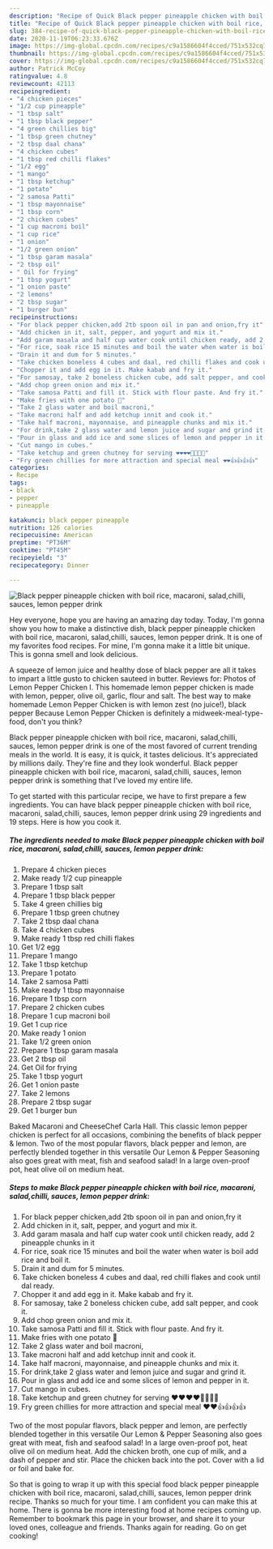 ```yaml
---
description: "Recipe of Quick Black pepper pineapple chicken with boil rice, macaroni, salad,chilli, sauces, lemon pepper drink"
title: "Recipe of Quick Black pepper pineapple chicken with boil rice, macaroni, salad,chilli, sauces, lemon pepper drink"
slug: 384-recipe-of-quick-black-pepper-pineapple-chicken-with-boil-rice-macaroni-salad-chilli-sauces-lemon-pepper-drink
date: 2020-11-19T06:23:33.676Z
image: https://img-global.cpcdn.com/recipes/c9a1586604f4cced/751x532cq70/black-pepper-pineapple-chicken-with-boil-rice-macaroni-saladchilli-sauces-lemon-pepper-drink-recipe-main-photo.jpg
thumbnail: https://img-global.cpcdn.com/recipes/c9a1586604f4cced/751x532cq70/black-pepper-pineapple-chicken-with-boil-rice-macaroni-saladchilli-sauces-lemon-pepper-drink-recipe-main-photo.jpg
cover: https://img-global.cpcdn.com/recipes/c9a1586604f4cced/751x532cq70/black-pepper-pineapple-chicken-with-boil-rice-macaroni-saladchilli-sauces-lemon-pepper-drink-recipe-main-photo.jpg
author: Patrick McCoy
ratingvalue: 4.8
reviewcount: 42113
recipeingredient:
- "4 chicken pieces"
- "1/2 cup pineapple"
- "1 tbsp salt"
- "1 tbsp black pepper"
- "4 green chillies big"
- "1 tbsp green chutney"
- "2 tbsp daal chana"
- "4 chicken cubes"
- "1 tbsp red chilli flakes"
- "1/2 egg"
- "1 mango"
- "1 tbsp ketchup"
- "1 potato"
- "2 samosa Patti"
- "1 tbsp mayonnaise"
- "1 tbsp corn"
- "2 chicken cubes"
- "1 cup macroni boil"
- "1 cup rice"
- "1 onion"
- "1/2 green onion"
- "1 tbsp garam masala"
- "2 tbsp oil"
- " Oil for frying"
- "1 tbsp yogurt"
- "1 onion paste"
- "2 lemons"
- "2 tbsp sugar"
- "1 burger bun"
recipeinstructions:
- "For black pepper chicken,add 2tb spoon oil in pan and onion,fry it"
- "Add chicken in it, salt, pepper, and yogurt and mix it."
- "Add garam masala and half cup water cook until chicken ready, add 2 pineapple chunks in it"
- "For rice, soak rice 15 minutes and boil the water when water is boil add rice and boil it."
- "Drain it and dum for 5 minutes."
- "Take chicken boneless 4 cubes and daal, red chilli flakes and cook until dal ready."
- "Chopper it and add egg in it. Make kabab and fry it."
- "For samosay, take 2 boneless chicken cube, add salt pepper, and cook it."
- "Add chop green onion and mix it."
- "Take samosa Patti and fill it. Stick with flour paste. And fry it."
- "Make fries with one potato 🥔"
- "Take 2 glass water and boil macroni,"
- "Take macroni half and add ketchup innit and cook it."
- "Take half macroni, mayonnaise, and pineapple chunks and mix it."
- "For drink,take 2 glass water and lemon juice and sugar and grind it."
- "Pour in glass and add ice and some slices of lemon and pepper in it."
- "Cut mango in cubes."
- "Take ketchup and green chutney for serving ❤️❤️❤️❤️🎀🎀🎀🎀"
- "Fry green chillies for more attraction and special meal ❤️❤️👍👍👍👍"
categories:
- Recipe
tags:
- black
- pepper
- pineapple

katakunci: black pepper pineapple 
nutrition: 126 calories
recipecuisine: American
preptime: "PT36M"
cooktime: "PT45M"
recipeyield: "3"
recipecategory: Dinner

---
```



![Black pepper pineapple chicken with boil rice, macaroni, salad,chilli, sauces, lemon pepper drink](https://img-global.cpcdn.com/recipes/c9a1586604f4cced/751x532cq70/black-pepper-pineapple-chicken-with-boil-rice-macaroni-saladchilli-sauces-lemon-pepper-drink-recipe-main-photo.jpg)

Hey everyone, hope you are having an amazing day today. Today, I'm gonna show you how to make a distinctive dish, black pepper pineapple chicken with boil rice, macaroni, salad,chilli, sauces, lemon pepper drink. It is one of my favorites food recipes. For mine, I'm gonna make it a little bit unique. This is gonna smell and look delicious.

A squeeze of lemon juice and healthy dose of black pepper are all it takes to impart a little gusto to chicken sauteed in butter. Reviews for: Photos of Lemon Pepper Chicken I. This homemade lemon pepper chicken is made with lemon, pepper, olive oil, garlic, flour and salt. The best way to make homemade Lemon Pepper Chicken is with lemon zest (no juice!), black pepper Because Lemon Pepper Chicken is definitely a midweek-meal-type-food, don&#39;t you think?

Black pepper pineapple chicken with boil rice, macaroni, salad,chilli, sauces, lemon pepper drink is one of the most favored of current trending meals in the world. It is easy, it is quick, it tastes delicious. It's appreciated by millions daily. They're fine and they look wonderful. Black pepper pineapple chicken with boil rice, macaroni, salad,chilli, sauces, lemon pepper drink is something that I've loved my entire life.


To get started with this particular recipe, we have to first prepare a few ingredients. You can have black pepper pineapple chicken with boil rice, macaroni, salad,chilli, sauces, lemon pepper drink using 29 ingredients and 19 steps. Here is how you cook it.

<!--inarticleads1-->

##### The ingredients needed to make Black pepper pineapple chicken with boil rice, macaroni, salad,chilli, sauces, lemon pepper drink:

1. Prepare 4 chicken pieces
1. Make ready 1/2 cup pineapple
1. Prepare 1 tbsp salt
1. Prepare 1 tbsp black pepper
1. Take 4 green chillies big
1. Prepare 1 tbsp green chutney
1. Take 2 tbsp daal chana
1. Take 4 chicken cubes
1. Make ready 1 tbsp red chilli flakes
1. Get 1/2 egg
1. Prepare 1 mango
1. Take 1 tbsp ketchup
1. Prepare 1 potato
1. Take 2 samosa Patti
1. Make ready 1 tbsp mayonnaise
1. Prepare 1 tbsp corn
1. Prepare 2 chicken cubes
1. Prepare 1 cup macroni boil
1. Get 1 cup rice
1. Make ready 1 onion
1. Take 1/2 green onion
1. Prepare 1 tbsp garam masala
1. Get 2 tbsp oil
1. Get  Oil for frying
1. Take 1 tbsp yogurt
1. Get 1 onion paste
1. Take 2 lemons
1. Prepare 2 tbsp sugar
1. Get 1 burger bun


Baked Macaroni and CheeseChef Carla Hall. This classic lemon pepper chicken is perfect for all occasions, combining the benefits of black pepper &amp; lemon. Two of the most popular flavors, black pepper and lemon, are perfectly blended together in this versatile Our Lemon &amp; Pepper Seasoning also goes great with meat, fish and seafood salad! In a large oven-proof pot, heat olive oil on medium heat. 

<!--inarticleads2-->

##### Steps to make Black pepper pineapple chicken with boil rice, macaroni, salad,chilli, sauces, lemon pepper drink:

1. For black pepper chicken,add 2tb spoon oil in pan and onion,fry it
1. Add chicken in it, salt, pepper, and yogurt and mix it.
1. Add garam masala and half cup water cook until chicken ready, add 2 pineapple chunks in it
1. For rice, soak rice 15 minutes and boil the water when water is boil add rice and boil it.
1. Drain it and dum for 5 minutes.
1. Take chicken boneless 4 cubes and daal, red chilli flakes and cook until dal ready.
1. Chopper it and add egg in it. Make kabab and fry it.
1. For samosay, take 2 boneless chicken cube, add salt pepper, and cook it.
1. Add chop green onion and mix it.
1. Take samosa Patti and fill it. Stick with flour paste. And fry it.
1. Make fries with one potato 🥔
1. Take 2 glass water and boil macroni,
1. Take macroni half and add ketchup innit and cook it.
1. Take half macroni, mayonnaise, and pineapple chunks and mix it.
1. For drink,take 2 glass water and lemon juice and sugar and grind it.
1. Pour in glass and add ice and some slices of lemon and pepper in it.
1. Cut mango in cubes.
1. Take ketchup and green chutney for serving ❤️❤️❤️❤️🎀🎀🎀🎀
1. Fry green chillies for more attraction and special meal ❤️❤️👍👍👍👍


Two of the most popular flavors, black pepper and lemon, are perfectly blended together in this versatile Our Lemon &amp; Pepper Seasoning also goes great with meat, fish and seafood salad! In a large oven-proof pot, heat olive oil on medium heat. Add the chicken broth, one cup of milk, and a dash of pepper and stir. Place the chicken back into the pot. Cover with a lid or foil and bake for. 

So that is going to wrap it up with this special food black pepper pineapple chicken with boil rice, macaroni, salad,chilli, sauces, lemon pepper drink recipe. Thanks so much for your time. I am confident you can make this at home. There is gonna be more interesting food at home recipes coming up. Remember to bookmark this page in your browser, and share it to your loved ones, colleague and friends. Thanks again for reading. Go on get cooking!
